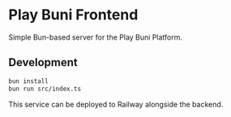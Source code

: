 # Play Buni Frontend

Simple Bun-based server for the Play Buni Platform.

## Development

```bash
bun install
bun run src/index.ts
```

This service can be deployed to Railway alongside the backend.
